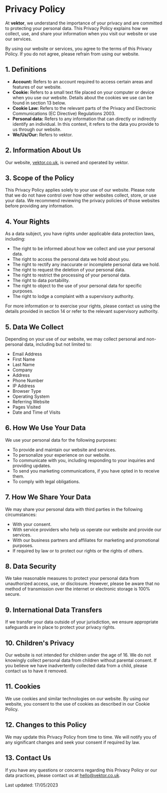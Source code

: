 # Privacy Policy


At **vektor**, we understand the importance of your privacy and are committed to protecting your personal data. This Privacy Policy explains how we collect, use, and share your information when you visit our website or use our services.


By using our website or services, you agree to the terms of this Privacy Policy. If you do not agree, please refrain from using our website.


## 1. Definitions


* **Account:** Refers to an account required to access certain areas and features of our website.
* **Cookie:** Refers to a small text file placed on your computer or device when you use our website. Details about the cookies we use can be found in section 13 below.
* **Cookie Law:** Refers to the relevant parts of the Privacy and Electronic Communications (EC Directive) Regulations 2003.
* **Personal data:** Refers to any information that can directly or indirectly identify an individual. In this context, it refers to the data you provide to us through our website.
* **We/Us/Our:** Refers to vektor.


## 2. Information About Us


Our website, [vektor.co.uk](https://vektor.co.uk), is owned and operated by vektor.


## 3. Scope of the Policy


This Privacy Policy applies solely to your use of our website. Please note that we do not have control over how other websites collect, store, or use your data. We recommend reviewing the privacy policies of those websites before providing any information.


## 4. Your Rights


As a data subject, you have rights under applicable data protection laws, including:


* The right to be informed about how we collect and use your personal data.
* The right to access the personal data we hold about you.
* The right to rectify any inaccurate or incomplete personal data we hold.
* The right to request the deletion of your personal data.
* The right to restrict the processing of your personal data.
* The right to data portability.
* The right to object to the use of your personal data for specific purposes.
* The right to lodge a complaint with a supervisory authority.


For more information or to exercise your rights, please contact us using the details provided in section 14 or refer to the relevant supervisory authority.


## 5. Data We Collect


Depending on your use of our website, we may collect personal and non-personal data, including but not limited to:


* Email Address
* First Name
* Last Name
* Company
* Address
* Phone Number
* IP Address
* Browser Type
* Operating System
* Referring Website
* Pages Visited
* Date and Time of Visits


## 6. How We Use Your Data


We use your personal data for the following purposes:


* To provide and maintain our website and services.
* To personalize your experience on our website.
* To communicate with you, including responding to your inquiries and providing updates.
* To send you marketing communications, if you have opted in to receive them.
* To comply with legal obligations.


## 7. How We Share Your Data


We may share your personal data with third parties in the following circumstances:


* With your consent.
* With service providers who help us operate our website and provide our services.
* With our business partners and affiliates for marketing and promotional purposes.
* If required by law or to protect our rights or the rights of others.


## 8. Data Security


We take reasonable measures to protect your personal data from unauthorized access, use, or disclosure. However, please be aware that no method of transmission over the internet or electronic storage is 100% secure.


## 9. International Data Transfers


If we transfer your data outside of your jurisdiction, we ensure appropriate safeguards are in place to protect your privacy rights.


## 10. Children's Privacy


Our website is not intended for children under the age of 16. We do not knowingly collect personal data from children without parental consent. If you believe we have inadvertently collected data from a child, please contact us to have it removed.


## 11. Cookies


We use cookies and similar technologies on our website. By using our website, you consent to the use of cookies as described in our Cookie Policy.


## 12. Changes to this Policy


We may update this Privacy Policy from time to time. We will notify you of any significant changes and seek your consent if required by law.


## 13. Contact Us


If you have any questions or concerns regarding this Privacy Policy or our data practices, please contact us at [hello@vektor.co.uk](mailto:hello@vektor.co.uk).


Last updated: 17/05/2023

